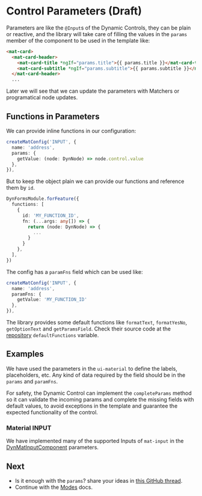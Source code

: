 # Control Parameters (Draft)

Parameters are like the `@Input`s of the Dynamic Controls, they can be plain or reactive,
and the library will take care of filling the values in the `params` member of the component
to be used in the template like:

```html
<mat-card>
  <mat-card-header>
    <mat-card-title *ngIf="params.title">{{ params.title }}</mat-card-title>
    <mat-card-subtitle *ngIf="params.subtitle">{{ params.subtitle }}</mat-card-subtitle>
  </mat-card-header>
  ...
```

Later we will see that we can update the parameters with Matchers or programatical node updates.

## Functions in Parameters

We can provide inline functions in our configuration:

```typescript
createMatConfig('INPUT', {
  name: 'address',
  params: {
    getValue: (node: DynNode) => node.control.value
  },
}),
```

But to keep the object plain we can provide our functions and reference them  by `id`.

```typescript
DynFormsModule.forFeature({
  functions: [
    {
      id: 'MY_FUNCTION_ID',
      fn: (...args: any[]) => {
        return (node: DynNode) => {
          ...
        }
      }
    },
  ],
})
```

The config has a `paramFns` field which can be used like:

```typescript
createMatConfig('INPUT', {
  name: 'address',
  paramFns: {
    getValue: 'MY_FUNCTION_ID'
  },
}),
```

The library provides some default functions like `formatText`, `formatYesNo`, `getOptionText` and `getParamsField`. Check their source code at the [repository](https://github.com/myndpm/open-source/blob/master/libs/forms/core/src/dyn-providers.ts) `defaultFunctions` variable.

## Examples

We have used the parameters in the `ui-material` to define the labels, placeholders, etc.
Any kind of data required by the field should be in the `params` and `paramFns`.

For safety, the Dynamic Control can implement the `completeParams` method so it can validate
the incoming params and complete the missing fields with default values,
to avoid exceptions in the template and guarantee the expected functionality of the control.

### Material INPUT

We have implemented many of the supported Inputs of `mat-input` in the [DynMatInputComponent](https://github.com/myndpm/open-source/blob/master/libs/forms/ui-material/src/components/input/input.component.ts) parameters.

## Next

- Is it enough with the `params`? share your ideas in [this GitHub thread](https://github.com/myndpm/open-source/discussions/7).
- Continue with the [Modes](/docs/dyn-forms/intro/modes) docs.
